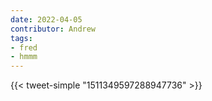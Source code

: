 ```yaml
---
date: 2022-04-05
contributor: Andrew
tags:
- fred
- hmmm
---
```


{{< tweet-simple "1511349597288947736" >}}

<!-- {< tweet user="Nate_DiCamillo" id="1511349597288947736" >}} -->
